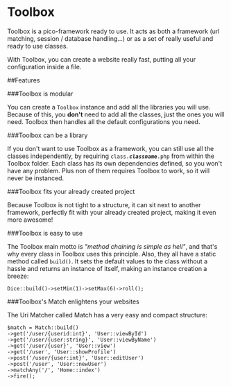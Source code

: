 Toolbox
=======

Toolbox is a pico-framework ready to use. It acts as both a framework (url matching, session / database handling...) or as a set of really useful and ready to use classes.

With Toolbox, you can create a website really fast, putting all your configuration inside a file.

##Features

###Toolbox is modular

You can create a `Toolbox` instance and add all the libraries you will use. Because of this, you **don't** need to add all the classes, just the ones you will need. Toolbox then handles all the default configurations you need.

###Toolbox can be a library

If you don't want to use Toolbox as a framework, you can still use all the classes independently, by requiring `class.`_**`classname`**_`.php` from within the Toolbox folder. Each class has its own dependencies defined, so you won't have any problem. Plus non of them requires Toolbox to work, so it will never be instanced.

###Toolbox fits your already created project

Because Toolbox is not tight to a structure, it can sit next to another framework, perfectly fit with your already created project, making it even more awesome!

###Toolbox is easy to use

The Toolbox main motto is _"method chaining is simple as hell"_, and that's why every class in Toolbox uses this principle. Also, they all have a static method called `build()`. It sets the default values to the class without a hassle and returns an instance of itself, making an instance creation a breeze:

    Dice::build()->setMin(1)->setMax(6)->roll();

###Toolbox's Match enlightens your websites

The Uri Matcher called Match has a very easy and compact structure:

	$match = Match::build()
	->get('/user/{userid:int}', 'User::viewById')
	->get('/user/{user:string}', 'User::viewByName')
	->get('/user/{user}', 'User::view')
	->get('/user', 'User::showProfile')
	->post('/user/{user:int}', 'User::editUser')
	->post('/user', 'User::newUser')
	->matchAny('/', 'Home::index')
	->fire();